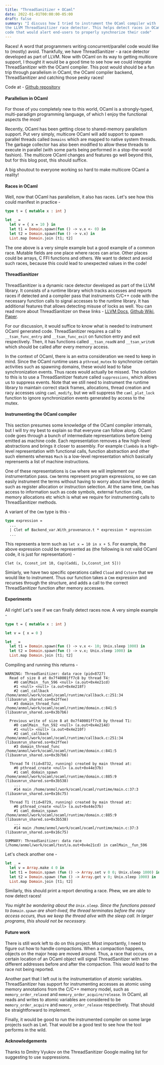 ```yaml
---
title: "ThreadSanitizer + OCaml"
date: 2022-01-01T00:00:00-05:00
draft: false
summary: "I discuss how I tried to instrument the OCaml compiler with
the LLVM ThreadSanitizer race detector. This helps detect races in OCaml
code that would alert end-users to properly synchnorize their code"
---
```


Races! A word that programmers writing concurrent/parallel code would like
to (mostly) avoid. Thankfully, we have ThreadSanitizer - a race detector developed as
part of LLVM. Now with OCaml on its way to getting multicore support, I thought
it would be a good time to see how we could integrate ThreadSanitizer with the
OCaml compiler. This post would should be a fun trip through parallelism in
OCaml, the OCaml compiler backend, ThreadSanitizer and catching those pesky races!

Code at - [Github repository](https://github.com/anmolsahoo25/ocaml/tree/multicore-pr+tsan)

#### Parallelism in OCaml

For those of you completely new to this world, OCaml is a strongly-typed,
multi-paradigm programming language, of which I enjoy the functional aspects
the most!

Recently, OCaml has been getting close to shared-memory parallelism support.
Put very simply, multicore OCaml will add support to spawn parallel threads
called `Domains` which are mapped to native system threads. The garbage
collector has also been modified to allow these threads to execute in parallel
(with some parts being performed in a stop-the-world fashion). The multicore
OCaml changes and features go well beyond this, but for this blog post, this
should suffice.

A big shoutout to everyone working so hard to make multicore OCaml a reality!

#### Races in OCaml

Well, now that OCaml has parallelism, it also has races. Let's see how this
could manifest in practice - 

```ocaml
type t = { mutable x : int }

let _ =
  let v = { x = 10 } in
  let t1 = Domain.spawn(fun () -> v.x <- 0) in
  let t2 = Domain.spawn(fun () -> v.x) in
  List.map Domain.join [t1; t2]
```

The one above is a very simple example but a good example of a common race.
Mutable fields are one place where races can arise. Other places could be
arrays, C FFI functions and others. We want to detect and avoid such races,
because this could lead to unexpected values in the code!

#### ThreadSanitizer
ThreadSanitizer is a dynamic race detector developed as part of the LLVM library.
It consists of a runtime library which tracks accesses and reports races if
detected and a compiler pass that instruments C/C++ code with the necessary
function calls to signal accesses to the runtime library. It has additional features
that allows detecting misuse of locks as well. You can read more about
ThreadSanitizer on these links - [LLVM Docs](https://clang.llvm.org/docs/ThreadSanitizer.html),
[Github Wiki](https://github.com/google/sanitizers/wiki/ThreadSanitizerCppManual),
[Paper](https://static.googleusercontent.com/media/research.google.com/en//pubs/archive/35604.pdf).

For our discussion, it would suffice to know what is needed to instrument OCaml
generated code. ThreadSanitizer requires a call to `__tsan_func_entry` and
`__tsan_func_exit` on function entry and exit respectively. Then, it has functions
called `__tsan_readN` and `__tsan_writeN` which should be called after every
memory access.

In the context of OCaml, there is an extra consideration we need to keep in
mind. Since the OCaml runtime uses a `pthread_mutex` to synchnorize certain
activities such as spawning domains, these would lead to false synchronization
events. Thus races would actually be missed. The solution to this is to use a
ThreadSanitizer feature called `suppressions`, which allows us to suppress
events. Note that we still need to instrument the runtime library to maintain
correct stack frames, allocations, thread creation and racy accesses using
`caml_modify`, but we will suppress the `caml_plat_lock` function to ignore
synchronization events generated by access to the mutex.

#### Instrumenting the OCaml compiler

This section presumes some knowledge of the OCaml compiler internals, but I
will try my best to explain so that everyone can follow along. OCaml code goes
through a bunch of intermediate representations before being emitted as machine
code. Each representation removes a few high-level abstractions and brings it
closer to assembly. For example `Clambda` is a high-level representation with
functional calls, function abstraction and other such elements whereas `Mach`
is a low-level representation which basically reprensents a list of machine
instructions.

One of these representations is `Cmm` where we will implement our
instrumentation pass. `Cmm` terms represent program
expressions, so we can easily instrument the terms without having to worry
about low level details such as register allocation or instruction selection.
At the same time, `Cmm` has access to information such as code symbols,
external function calls, memory allocations etc which is what we require for
instrumenting calls to ThreadSanitizer methods.

A variant of the `Cmm` type is this - 

```ocaml
type expression =
  ...
  | Clet of Backend_var.With_provenance.t * expression * expression
  ...
```

This represents a term such as `let x = 10 in x + 5`.
For example, the above expression could be represented as (the following is not
valid OCaml code, it is just for representation) - 

```
Clet (x, Cconst_int 10, Cop(Caddi, [x,Cconst_int 5]))
```

Simiarly, we have two specific operations called `Cload` and `Cstore` that we would like
to instrument. Thus our function takes a `Cmm` expression and recurses through 
the structure, and adds a call to the correct ThreadSanitizer function after
memory accesses.

#### Experiments
All right! Let's see if we can finally detect races now. A very simple example -

```ocaml
type t = { mutable x : int }

let v = { x = 0 }

let _ =
  let t1 = Domain.spawn(fun () -> v.x <- 10; Unix.sleep 1000) in
  let t2 = Domain.spawn(fun () -> v.x; Unix.sleep 1000) in
  List.map Domain.join [t1; t2]
```

Compiling and running this returns -

```
WARNING: ThreadSanitizer: data race (pid=8727)
  Read of size 8 at 0x7f40001ff7c8 by thread T4:
    #0 camlMain__fun_596 <null> (a.out+0x4e21cd)
    #1 <null> <null> (a.out+0x4e218f)
    #2 caml_callback /home/anmol/work/ocaml/ocaml/runtime/callback.c:251:34 (libasmrun_shared.so+0x2ffee)
    #3 domain_thread_func /home/anmol/work/ocaml/ocaml/runtime/domain.c:841:5 (libasmrun_shared.so+0x3b7b6)

  Previous write of size 8 at 0x7f40001ff7c8 by thread T1:
    #0 camlMain__fun_592 <null> (a.out+0x4e214d)
    #1 <null> <null> (a.out+0x4e210f)
    #2 caml_callback /home/anmol/work/ocaml/ocaml/runtime/callback.c:251:34 (libasmrun_shared.so+0x2ffee)
    #3 domain_thread_func /home/anmol/work/ocaml/ocaml/runtime/domain.c:841:5 (libasmrun_shared.so+0x3b7b6)

  Thread T4 (tid=8732, running) created by main thread at:
    #0 pthread_create <null> (a.out+0x44e37b)
    #1 caml_domain_spawn /home/anmol/work/ocaml/ocaml/runtime/domain.c:885:9 (libasmrun_shared.so+0x3b538)
    ...
    #14 main /home/anmol/work/ocaml/ocaml/runtime/main.c:37:3 (libasmrun_shared.so+0x16c75)

  Thread T1 (tid=8729, running) created by main thread at:
    #0 pthread_create <null> (a.out+0x44e37b)
    #1 caml_domain_spawn /home/anmol/work/ocaml/ocaml/runtime/domain.c:885:9 (libasmrun_shared.so+0x3b538)
    ...
    #14 main /home/anmol/work/ocaml/ocaml/runtime/main.c:37:3 (libasmrun_shared.so+0x16c75)

SUMMARY: ThreadSanitizer: data race (/home/anmol/work/ocaml/test/a.out+0x4e21cd) in camlMain__fun_596
```

Let's check another one -

```ocaml
let _ =
  let v = Array.make 4 0 in
  let t1 = Domain.spawn (fun () -> Array.set v 0 0; Unix.sleep 1000) in
  let t2 = Domain.spawn (fun () -> Array.get v 0; Unix.sleep 1000) in
  List.map Domain.join [t1; t2]
```

Similarly, this should print a report denoting a race. Phew, we are able to
now detect races!

_You might be wondering about the `Unix.sleep`. Since the functions passed
to `Domain.spawn` are short-lived, the thread terminates before the racy access
occurs, thus we keep the thread alive with the sleep call. In larger programs,
this should not be necessary._

#### Future work

There is still work left to do on this project. Most importantly, I need to
figure out how to handle compactions. When a compaction happens, objects on the
major heap are moved around. Thus, a race that occurs on a certain location of
an OCaml object will signal ThreadSanitizer with two different addresses before
and after the compaction. This would lead to the race not being reported.

Another part that I left out is the instrumentation of atomic variables. ThreadSanitizer
has support for instrumenting accesses as atomic using memory annotations from
the C/C++ memory model, such as `memory_order_relaxed` and `memory_order_acquire/release`.
In OCaml, all reads and writes to atomic variables are considered to be
`memory_order_acquire` and `memory_order_release` respectively. That should be
straightforward to implement.

Finally, it would be good to run the instrumented compiler on some large projects
such as Lwt. That would be a good test to see how the tool performs in the wild.

#### Acknowledgements
Thanks to Dmitry Vyukov on the ThreadSanitizer Google mailing list for
suggesting to use suppressions.
